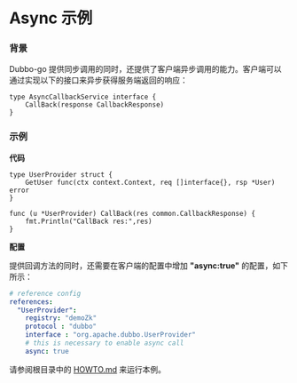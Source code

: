 # Async 示例

### 背景

Dubbo-go 提供同步调用的同时，还提供了客户端异步调用的能力。客户端可以通过实现以下的接口来异步获得服务端返回的响应：


```golang
type AsyncCallbackService interface {
	CallBack(response CallbackResponse)
}
```

### 示例

**代码**

```golang
type UserProvider struct {
	GetUser func(ctx context.Context, req []interface{}, rsp *User) error
}

func (u *UserProvider) CallBack(res common.CallbackResponse) {
	fmt.Println("CallBack res:",res)
}
```

**配置**

提供回调方法的同时，还需要在客户端的配置中增加 **"async:true"** 的配置，如下所示：

```yaml
# reference config
references:
  "UserProvider":
    registry: "demoZk"
    protocol : "dubbo"
    interface : "org.apache.dubbo.UserProvider"
    # this is necessary to enable async call
    async: true
```

请参阅根目录中的 [HOWTO.md](../HOWTO_zh.md) 来运行本例。


